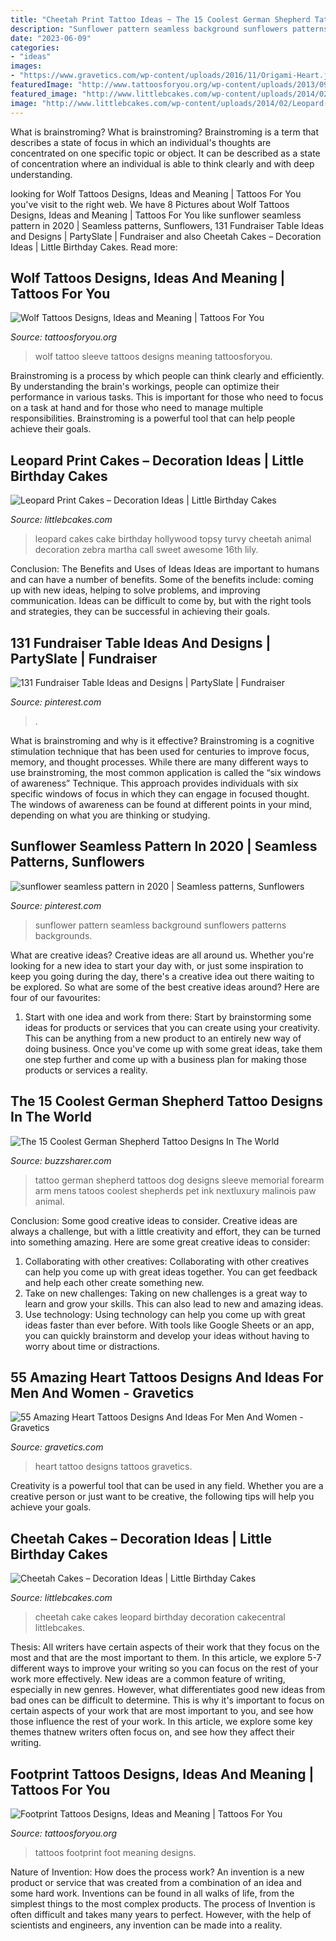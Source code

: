 ```yaml
---
title: "Cheetah Print Tattoo Ideas ~ The 15 Coolest German Shepherd Tattoo Designs In The World"
description: "Sunflower pattern seamless background sunflowers patterns backgrounds"
date: "2023-06-09"
categories:
- "ideas"
images:
- "https://www.gravetics.com/wp-content/uploads/2016/11/Origami-Heart.jpg"
featuredImage: "http://www.tattoosforyou.org/wp-content/uploads/2013/09/Wolf-Sleeve-Tattoo.jpg"
featured_image: "http://www.littlebcakes.com/wp-content/uploads/2014/02/Leopard-Print-Cakes.jpg"
image: "http://www.littlebcakes.com/wp-content/uploads/2014/02/Leopard-Print-Cakes.jpg"
---
```



What is brainstroming?
What is brainstroming? Brainstroming is a term that describes a state of focus in which an individual's thoughts are concentrated on one specific topic or object. It can be described as a state of concentration where an individual is able to think clearly and with deep understanding.

	

		
looking for Wolf Tattoos Designs, Ideas and Meaning | Tattoos For You you've visit to the right web. We have 8 Pictures about Wolf Tattoos Designs, Ideas and Meaning | Tattoos For You like sunflower seamless pattern in 2020 | Seamless patterns, Sunflowers, 131 Fundraiser Table Ideas and Designs | PartySlate | Fundraiser and also Cheetah Cakes – Decoration Ideas | Little Birthday Cakes. Read more:
		
    
## Wolf Tattoos Designs, Ideas And Meaning | Tattoos For You

<img loading=lazy src="http://www.tattoosforyou.org/wp-content/uploads/2013/09/Wolf-Sleeve-Tattoo.jpg" onerror="this.onerror=null;this.src='https://tse4.mm.bing.net/th?id=OIP.jCGTq57Gs6R2pHJlpCGaYwHaK-&amp;pid=15.1';" alt="Wolf Tattoos Designs, Ideas and Meaning | Tattoos For You">

_Source: tattoosforyou.org_

>wolf tattoo sleeve tattoos designs meaning tattoosforyou. 

	

Brainstroming is a process by which people can think clearly and efficiently. By understanding the brain's workings, people can optimize their performance in various tasks. This is important for those who need to focus on a task at hand and for those who need to manage multiple responsibilities. Brainstroming is a powerful tool that can help people achieve their goals.

    
## Leopard Print Cakes – Decoration Ideas | Little Birthday Cakes

<img loading=lazy src="http://www.littlebcakes.com/wp-content/uploads/2014/02/Leopard-Print-Cakes.jpg" onerror="this.onerror=null;this.src='https://tse2.mm.bing.net/th?id=OIP.htNJVUMCoQWyyKhK5hyFagHaJj&amp;pid=15.1';" alt="Leopard Print Cakes – Decoration Ideas | Little Birthday Cakes">

_Source: littlebcakes.com_

>leopard cakes cake birthday hollywood topsy turvy cheetah animal decoration zebra martha call sweet awesome 16th lily. 

	

Conclusion: The Benefits and Uses of Ideas
Ideas are important to humans and can have a number of benefits. Some of the benefits include: coming up with new ideas, helping to solve problems, and improving communication. Ideas can be difficult to come by, but with the right tools and strategies, they can be successful in achieving their goals.

    
## 131 Fundraiser Table Ideas And Designs | PartySlate | Fundraiser

<img loading=lazy src="https://i.pinimg.com/736x/0f/cf/38/0fcf38cfa6b1ffcb0a6ac1c708f86692.jpg" onerror="this.onerror=null;this.src='https://tse1.mm.bing.net/th?id=OIP.f7Ta20NNLab-PcSdSFMHtQHaLa&amp;pid=15.1';" alt="131 Fundraiser Table Ideas and Designs | PartySlate | Fundraiser">

_Source: pinterest.com_

>. 

	

What is brainstroming and why is it effective?
Brainstroming is a cognitive stimulation technique that has been used for centuries to improve focus, memory, and thought processes. While there are many different ways to use brainstroming, the most common application is called the “six windows of awareness” Technique. This approach provides individuals with six specific windows of focus in which they can engage in focused thought. The windows of awareness can be found at different points in your mind, depending on what you are thinking or studying.

    
## Sunflower Seamless Pattern In 2020 | Seamless Patterns, Sunflowers

<img loading=lazy src="https://i.pinimg.com/736x/57/89/f1/5789f17177901ca59eacbdd0f4226140.jpg" onerror="this.onerror=null;this.src='https://tse2.mm.bing.net/th?id=OIP.IKKQR7CWSCxeYxDzoazSjgHaHa&amp;pid=15.1';" alt="sunflower seamless pattern in 2020 | Seamless patterns, Sunflowers">

_Source: pinterest.com_

>sunflower pattern seamless background sunflowers patterns backgrounds. 

	

What are creative ideas?
Creative ideas are all around us. Whether you're looking for a new idea to start your day with, or just some inspiration to keep you going during the day, there's a creative idea out there waiting to be explored. So what are some of the best creative ideas around? Here are four of our favourites: 
1. Start with one idea and work from there: Start by brainstorming some ideas for products or services that you can create using your creativity. This can be anything from a new product to an entirely new way of doing business. Once you've come up with some great ideas, take them one step further and come up with a business plan for making those products or services a reality. 


    
## The 15 Coolest German Shepherd Tattoo Designs In The World

<img loading=lazy src="http://buzzsharer.com/wp-content/uploads/2015/10/german-shepherd-arm-tattoo-pics.jpg" onerror="this.onerror=null;this.src='https://tse3.mm.bing.net/th?id=OIP.ZYAphKYOfyuEbs37qiyM9AHaJ3&amp;pid=15.1';" alt="The 15 Coolest German Shepherd Tattoo Designs In The World">

_Source: buzzsharer.com_

>tattoo german shepherd tattoos dog designs sleeve memorial forearm arm mens tatoos coolest shepherds pet ink nextluxury malinois paw animal. 

	

Conclusion: Some good creative ideas to consider.
Creative ideas are always a challenge, but with a little creativity and effort, they can be turned into something amazing. Here are some great creative ideas to consider: 
1. Collaborating with other creatives: Collaborating with other creatives can help you come up with great ideas together. You can get feedback and help each other create something new. 
2. Take on new challenges: Taking on new challenges is a great way to learn and grow your skills. This can also lead to new and amazing ideas. 
3. Use technology: Using technology can help you come up with great ideas faster than ever before. With tools like Google Sheets or an app, you can quickly brainstorm and develop your ideas without having to worry about time or distractions.

    
## 55 Amazing Heart Tattoos Designs And Ideas For Men And Women - Gravetics

<img loading=lazy src="https://www.gravetics.com/wp-content/uploads/2016/11/Origami-Heart.jpg" onerror="this.onerror=null;this.src='https://tse4.mm.bing.net/th?id=OIP.AM8qzYu1cr8QgM-7P5qJUQHaJQ&amp;pid=15.1';" alt="55 Amazing Heart Tattoos Designs And Ideas For Men And Women - Gravetics">

_Source: gravetics.com_

>heart tattoo designs tattoos gravetics. 

	

Creativity is a powerful tool that can be used in any field. Whether you are a creative person or just want to be creative, the following tips will help you achieve your goals.

    
## Cheetah Cakes – Decoration Ideas | Little Birthday Cakes

<img loading=lazy src="http://www.littlebcakes.com/wp-content/uploads/2014/02/Cheetah-Cakes-Pictures.jpg" onerror="this.onerror=null;this.src='https://tse1.mm.bing.net/th?id=OIP.5NS714f2F-Ea1bpK9q1DSAHaJ4&amp;pid=15.1';" alt="Cheetah Cakes – Decoration Ideas | Little Birthday Cakes">

_Source: littlebcakes.com_

>cheetah cake cakes leopard birthday decoration cakecentral littlebcakes. 

	

Thesis: All writers have certain aspects of their work that they focus on the most and that are the most important to them. In this article, we explore 5-7 different ways to improve your writing so you can focus on the rest of your work more effectively.
New ideas are a common feature of writing, especially in new genres. However, what differentiates good new ideas from bad ones can be difficult to determine. This is why it's important to focus on certain aspects of your work that are most important to you, and see how those influence the rest of your work. In this article, we explore some key themes thatnew writers often focus on, and see how they affect their writing.

    
## Footprint Tattoos Designs, Ideas And Meaning | Tattoos For You

<img loading=lazy src="https://www.tattoosforyou.org/wp-content/uploads/2013/11/Footprint-Tattoos-On-Foot.jpg" onerror="this.onerror=null;this.src='https://tse4.mm.bing.net/th?id=OIP.GQaKjuT3wzBoVulwVoTNJQHaLH&amp;pid=15.1';" alt="Footprint Tattoos Designs, Ideas and Meaning | Tattoos For You">

_Source: tattoosforyou.org_

>tattoos footprint foot meaning designs. 

	

Nature of Invention: How does the process work?
An invention is a new product or service that was created from a combination of an idea and some hard work. Inventions can be found in all walks of life, from the simplest things to the most complex products. The process of Invention is often difficult and takes many years to perfect. However, with the help of scientists and engineers, any invention can be made into a reality.


